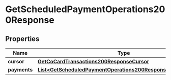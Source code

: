

# GetScheduledPaymentOperations200Response


## Properties

| Name | Type | Description | Notes |
|------------ | ------------- | ------------- | -------------|
|**cursor** | [**GetCoCardTransactions200ResponseCursor**](GetCoCardTransactions200ResponseCursor.md) |  |  [optional] |
|**payments** | [**List&lt;GetScheduledPaymentOperations200ResponsePaymentsInner&gt;**](GetScheduledPaymentOperations200ResponsePaymentsInner.md) |  |  [optional] |



